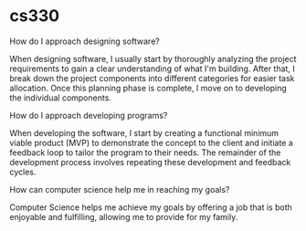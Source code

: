 # cs330

How do I approach designing software?

When designing software, I usually start by thoroughly analyzing the project requirements to gain a clear understanding of what I'm building. After that, I break down the project components into different categories for easier task allocation. Once this planning phase is complete, I move on to developing the individual components.

How do I approach developing programs?

When developing the software, I start by creating a functional minimum viable product (MVP) to demonstrate the concept to the client and initiate a feedback loop to tailor the program to their needs. The remainder of the development process involves repeating these development and feedback cycles.

How can computer science help me in reaching my goals?

Computer Science helps me achieve my goals by offering a job that is both enjoyable and fulfilling, allowing me to provide for my family.
